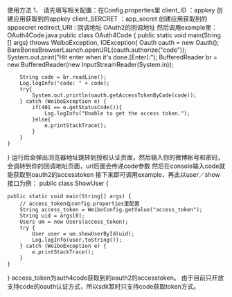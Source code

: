 使用方法
1、 请先填写相关配置：在Config.properties里 client_ID ：appkey 创建应用获取到的appkey client_SERCRET ：app_secret 创建应用获取到的appsecret redirect_URI : 回调地址 OAuth2的回调地址
然后调用example里：OAuth4Code.java
public class OAuth4Code {
	public static void main(String [] args) throws WeiboException, IOException{
		Oauth oauth = new Oauth();
		BareBonesBrowserLaunch.openURL(oauth.authorize("code"));
		System.out.print("Hit enter when it's done.[Enter]:");
		BufferedReader br = new BufferedReader(new InputStreamReader(System.in));

		String code = br.readLine();
		Log.logInfo("code: " + code);
		try{
			System.out.println(oauth.getAccessTokenByCode(code));
		} catch (WeiboException e) {
			if(401 == e.getStatusCode()){
				Log.logInfo("Unable to get the access token.");
			}else{
				e.printStackTrace();
			}
		}
	}

}
运行后会弹出浏览器地址跳转到授权认证页面，然后输入你的微博帐号和密码，会调转到你的回调地址页面，url后面会传递code参数
然后在console输入code就能获取到oauth2的accesstoken
接下来即可调用example，再此以user／show接口为例：
public class ShowUser {

	public static void main(String[] args) {
		// access_token在config.properties里配置
		String access_token = WeiboConfig.getValue("access_token");
		String uid = args[0];
		Users um = new Users(access_token);
		try {
			User user = um.showUserById(uid);
			Log.logInfo(user.toString());
		} catch (WeiboException e) {
			e.printStackTrace();
		}
	}
}
access_token为auth4code获取到的oauth2的accesstoken。
由于目前只开放支持code的oauth认证方式，所以sdk暂时只支持code获取token方式。


